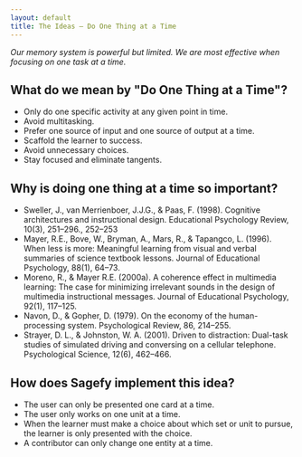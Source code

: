 ```yaml
---
layout: default
title: The Ideas – Do One Thing at a Time
---
```


_Our memory system is powerful but limited. We are most effective when focusing on one task at a time._

What do we mean by "Do One Thing at a Time"?
-------------------------------------

- Only do one specific activity at any given point in time.
- Avoid multitasking.
- Prefer one source of input and one source of output at a time.
- Scaffold the learner to success.
- Avoid unnecessary choices.
- Stay focused and eliminate tangents.

Why is doing one thing at a time so important?
--------------------------------------

- Sweller, J., van Merrienboer, J.J.G., & Paas, F. (1998). Cognitive architectures and instructional design. Educational Psychology Review, 10(3), 251–296., 252–253
- Mayer, R.E., Bove, W., Bryman, A., Mars, R., & Tapangco, L. (1996). When less is more: Meaningful learning from visual and verbal summaries of science textbook lessons. Journal of Educational Psychology, 88(1), 64–73.
- Moreno, R., & Mayer R.E. (2000a). A coherence effect in multimedia learning: The case for minimizing irrelevant sounds in the design of multimedia instructional messages. Journal of Educational Psychology, 92(1), 117–125.
- Navon, D., & Gopher, D. (1979). On the economy of the human-processing system. Psychological Review, 86, 214–255.
- Strayer, D. L., & Johnston, W. A. (2001). Driven to distraction: Dual-task studies of simulated driving and conversing on a cellular telephone. Psychological Science, 12(6), 462–466.

How does Sagefy implement this idea?
------------------------------------

- The user can only be presented one card at a time.
- The user only works on one unit at a time.
- When the learner must make a choice about which set or unit to pursue, the learner is only presented with the choice.
- A contributor can only change one entity at a time.
